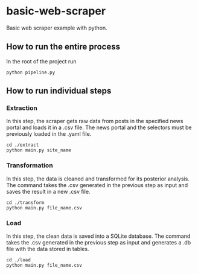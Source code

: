 # basic-web-scraper
Basic web scraper example with python.

## How to run the entire process
In the root of the project run
```
python pipeline.py
```

## How to run individual steps
### Extraction
In this step, the scraper gets raw data from posts in the specified news portal and loads it in a .csv file. The news portal and the selectors must be previously loaded in the .yaml file.
```
cd ./extract
python main.py site_name
```

### Transformation
In this step, the data is cleaned and transformed for its posterior analysis. The command takes the .csv generated in the previous step as input and saves the result in a new .csv file.
```
cd ./transform
python main.py file_name.csv
```

### Load
In this step, the clean data is saved into a SQLite database. The command takes the .csv generated in the previous step as input and generates a .db file with the data stored in tables.
```
cd ./load
python main.py file_name.csv
```
